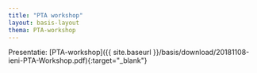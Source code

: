 ```yaml
---
title: "PTA workshop"
layout: basis-layout
thema: PTA-workshop
---
```


Presentatie: [PTA-workshop]({{ site.baseurl }}/basis/download/20181108-ieni-PTA-Workshop.pdf){:target="_blank"}
